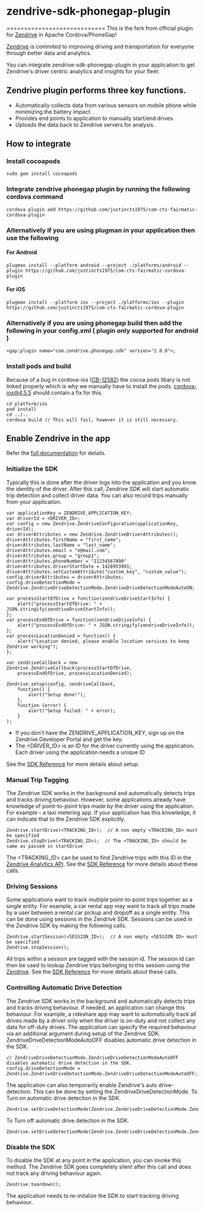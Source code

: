 # zendrive-sdk-phonegap-plugin
============================
This is the fork from official plugin for [Zendrive](http://www.zendrive.com) in Apache Cordova/PhoneGap!

[Zendrive](http://www.zendrive.com) is commited to improving driving and transportation for everyone through better data and analytics.

You can integrate zendrive-sdk-phonegap-plugin in your application to get Zendrive's driver centric analytics and insights for your fleet.

## Zendrive plugin performs three key functions.
- Automatically collects data from various sensors on mobile phone while minimizing the battery impact.
- Provides end points to application to manually start/end drives.
- Uploads the data back to Zendrive servers for analysis. 

## How to integrate

### Install cocoapods
```
sudo gem install cocoapods
```

### Integrate zendrive phonegap plugin by running the following cordova command
```
cordova plugin add https://github.com/justincts1975/com-cts-fairmatic-cordova-plugin
```

### Alternatively if you are using plugman in your application then use the following
#### For Android
```
plugman install --platform android --project ./platforms/android --plugin https://github.com/justincts1975/com-cts-fairmatic-cordova-plugin
```

#### For iOS
```
plugman install --platform ios --project ./platforms/ios --plugin https://github.com/justincts1975/com-cts-fairmatic-cordova-plugin
```

### Alternatively if you are using phonegap build then add the following in your config.xml ( plugin only supported for android )
```
<gap:plugin name="com.zendrive.phonegap.sdk" version="2.0.0">;
```

### Install pods and build
Because of a bug in cordova-ios ([CB-12582](https://issues.apache.org/jira/browse/CB-12582)) the cocoa pods libary is not linked properly which is why we manually have to install the pods. cordova-ios@4.5.5 should contain a fix for this.

```
cd platform/ios
pod install
cd ../..
cordova build // This will fail, however it is still necessary.
```

## Enable Zendrive in the app
Refer the [full documentation](http://zendrive-root.bitbucket.org/phonegap/docs/jsdoc-2.0.0/Zendrive.html) for details.

### Initialize the SDK
Typically this is done after the driver logs into the application and you know the identity of the driver.
After this call, Zendrive SDK will start automatic trip detection and collect driver data. You can also record trips manually from your application.

```
var applicationKey = ZENDRIVE_APPLICATION_KEY;
var driverId = <DRIVER_ID>;
var config = new Zendrive.ZendriveConfiguration(applicationKey, driverId);
var driverAttributes = new Zendrive.ZendriveDriverAttributes();
driverAttributes.firstName = "first_name";
driverAttributes.lastName = "last_name";
driverAttributes.email = "e@mail.com";
driverAttributes.group = "group1";
driverAttributes.phoneNumber = "11234567890"
driverAttributes.driverStartDate = 1428953991;
driverAttributes.setCustomAttribute("custom_key", "custom_value");
config.driverAttributes = driverAttributes;
config.driveDetectionMode = Zendrive.ZendriveDriveDetectionMode.ZendriveDriveDetectionModeAutoON;

var processStartOfDrive = function(zendriveDriveStartInfo) {
    alert("processStartOfDrive: " + JSON.stringify(zendriveDriveStartInfo));
};
var processEndOfDrive = function(zendriveDriveInfo) {
    alert("processEndOfDrive: " + JSON.stringify(zendriveDriveInfo));
};
var processLocationDenied = function() {
    alert("Location denied, please enable location services to keep Zendrive working");
};

var zendriveCallback = new Zendrive.ZendriveCallback(processStartOfDrive,
    processEndOfDrive, processLocationDenied);

Zendrive.setup(config, zendriveCallback,
    function() {
        alert("Setup done!");
    },
    function (error) {
        alert("Setup failed: " + error);
    }
);
```

- If you don't have the ZENDRIVE_APPLICATION_KEY, sign up on the Zendrive Developer Portal and get the key.
- The <DRIVER_ID> is an ID for the driver currently using the application. Each driver using the application needs a unique ID

See the [SDK Reference](http://zendrive-root.bitbucket.org/phonegap/docs/jsdoc-2.0.0/Zendrive.html#.setup) for more details about setup.

### Manual Trip Tagging
The Zendrive SDK works in the background and automatically detects trips and tracks driving behaviour. However, some applications already have knowledge of point-to-point trips made by the driver using the application. For example - a taxi metering app. If your application has this knowledge, it can indicate that to the Zendrive SDK explicitly.
```
Zendrive.startDrive(<TRACKING_ID>);  // A non empty <TRACKING_ID> must be specified
Zendrive.stopDrive(<TRACKING_ID>);  // The <TRACKING_ID> should be same as passed in startDrive
```
The <TRACKING_ID> can be used to find Zendrive trips with this ID in the [Zendrive Analytics API](https://developers.zendrive.com/docs/api/). See the [SDK Reference](http://zendrive-root.bitbucket.org/phonegap/docs/jsdoc-2.0.0/Zendrive.html#.startDrive) for more details about these calls.

### Driving Sessions
Some applications want to track multiple point-to-point trips together as a single entity. For example, a car rental app may want to track all trips made by a user between a rental car pickup and dropoff as a single entity. This can be done using sessions in the Zendrive SDK.
Sessions can be used in the Zendrive SDK by making the following calls.
```
Zendrive.startSession(<SESSION_ID>);  // A non empty <SESSION ID> must be specified
Zendrive.stopSession();
```
All trips within a session are tagged with the session id. The session id can then be used to lookup Zendrive trips belonging to this session using the [Zendrive](https://developers.zendrive.com/docs/api/). See the [SDK Reference](http://zendrive-root.bitbucket.org/phonegap/docs/jsdoc-2.0.0/Zendrive.html#.startSession) for more details about these calls.

### Controlling Automatic Drive Detection
The Zendrive SDK works in the background and automatically detects trips and tracks driving behaviour. If needed, an application can change this behaviour. For example, a rideshare app may want to automatically track all drives made by a driver only when the driver is on-duty and not collect any data for off-duty drives.
The application can specify the required behaviour via an additional argument during setup of the Zendrive SDK. ZendriveDriveDetectionModeAutoOFF disables automatic drive detection in the SDK.
```
// ZendriveDriveDetectionMode.ZendriveDriveDetectionModeAutoOFF disables automatic drive detection in the SDK.
config.driveDetectionMode = Zendrive.ZendriveDriveDetectionMode.ZendriveDriveDetectionModeAutoOFF;
```
The application can also temporarily enable Zendrive's auto drive-detection. This can be done by setting the ZendriveDriveDetectionMode.
 To Turn on automatic drive detection in the SDK.
```
Zendrive.setDriveDetectionMode(Zendrive.ZendriveDriveDetectionMode.ZendriveDriveDetectionModeAutoON);
```
 To Turn off automatic drive detection in the SDK.
```
Zendrive.setDriveDetectionMode(Zendrive.ZendriveDriveDetectionMode.ZendriveDriveDetectionModeAutoOFF);
```
### Disable the SDK
To disable the SDK at any point in the application, you can invoke this method. The Zendrive SDK goes completely silent after this call and does not track any driving behaviour again.
```
Zendrive.teardown();
```
The application needs to re-initalize the SDK to start tracking driving behaviour.
